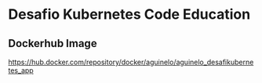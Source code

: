 # Desafio Kubernetes Code Education

## Dockerhub Image

https://hub.docker.com/repository/docker/aguinelo/aguinelo_desafikubernetes_app

